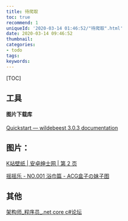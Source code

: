 ```yaml
---
title: 待爬取
toc: true
recommend: 1
uniqueId: '2020-03-14 01:46:52/"待爬取".html'
date: 2020-03-14 09:46:52
thumbnail:
categories:
- todo
tags:
keywords:
---
```


[TOC]

<!--more-->

## 工具

#### 图片下载库

[Quickstart — wildebeest 3.0.3 documentation](https://wildebeest-library.readthedocs.io/en/latest/quickstart.html)



## 图片：

[K站壁纸 | 安卓绅士网 | 第 2 页](https://www.anzhuo52.com/?cat=11&paged=2)



[摇摇乐 - NO.001 浴巾篇 - ACG盒子の妹子图](https://tu.acgbox.org/index.php/archives/251/)



## 其他

[架构师_程序员_.net core c#论坛](https://www.itsvse.com/forum.php)
